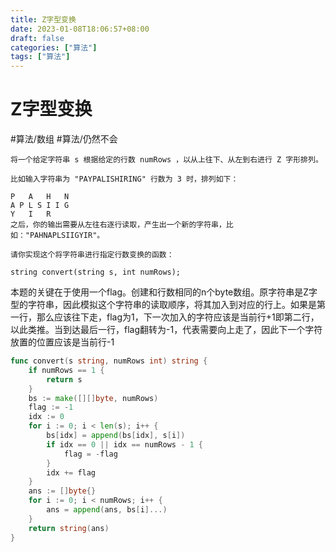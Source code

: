 ```yaml
---
title: Z字型变换
date: 2023-01-08T18:06:57+08:00
draft: false
categories: ["算法"]
tags: ["算法"]
---
```


# Z字型变换
#算法/数组
#算法/仍然不会

```
将一个给定字符串 s 根据给定的行数 numRows ，以从上往下、从左到右进行 Z 字形排列。

比如输入字符串为 "PAYPALISHIRING" 行数为 3 时，排列如下：

P   A   H   N
A P L S I I G
Y   I   R
之后，你的输出需要从左往右逐行读取，产生出一个新的字符串，比如："PAHNAPLSIIGYIR"。

请你实现这个将字符串进行指定行数变换的函数：

string convert(string s, int numRows);
```

本题的关键在于使用一个flag。创建和行数相同的n个byte数组。原字符串是Z字型的字符串，因此模拟这个字符串的读取顺序，将其加入到对应的行上。如果是第一行，那么应该往下走，flag为1，下一次加入的字符应该是当前行+1即第二行，以此类推。当到达最后一行，flag翻转为-1，代表需要向上走了，因此下一个字符放置的位置应该是当前行-1

```go
func convert(s string, numRows int) string {
    if numRows == 1 {
        return s
    }
    bs := make([][]byte, numRows)
    flag := -1
    idx := 0
    for i := 0; i < len(s); i++ {
        bs[idx] = append(bs[idx], s[i])
        if idx == 0 || idx == numRows - 1 {
            flag = -flag
        }
        idx += flag
    }
    ans := []byte{}
    for i := 0; i < numRows; i++ {
        ans = append(ans, bs[i]...)
    }
    return string(ans)
}
```